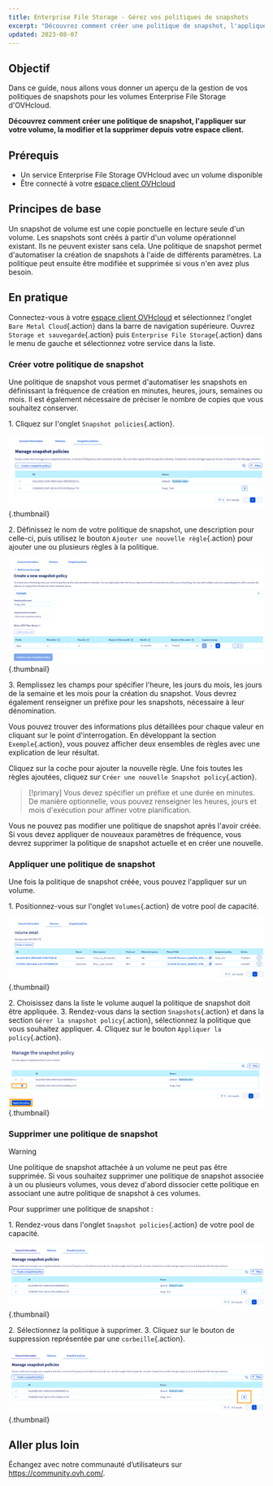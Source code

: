 ```yaml
---
title: Enterprise File Storage - Gérez vos politiques de snapshots
excerpt: "Découvrez comment créer une politique de snapshot, l'appliquer sur votre volume, la modifier et la supprimer depuis votre espace client"
updated: 2023-08-07
---
```


## Objectif

Dans ce guide, nous allons vous donner un aperçu de la gestion de vos politiques de snapshots pour les volumes Enterprise File Storage d'OVHcloud.

**Découvrez comment créer une politique de snapshot, l'appliquer sur votre volume, la modifier et la supprimer depuis votre espace client.**

## Prérequis

- Un service Enterprise File Storage OVHcloud avec un volume disponible
- Être connecté à votre [espace client OVHcloud](https://ca.ovh.com/auth/?action=gotomanager&from=https://www.ovh.com/ca/fr/&ovhSubsidiary=qc)

## Principes de base

Un snapshot de volume est une copie ponctuelle en lecture seule d'un volume.
Les snapshots sont créés à partir d'un volume opérationnel existant. Ils ne peuvent exister sans cela. 
Une politique de snapshot permet d'automatiser la création de snapshots à l'aide de différents paramètres. La politique peut ensuite être modifiée et supprimée si vous n'en avez plus besoin.

## En pratique

Connectez-vous à votre [espace client OVHcloud](https://ca.ovh.com/auth/?action=gotomanager&from=https://www.ovh.com/ca/fr/&ovhSubsidiary=qc) et sélectionnez l'onglet `Bare Metal Cloud`{.action} dans la barre de navigation supérieure. Ouvrez `Storage et sauvegarde`{.action} puis `Enterprise File Storage`{.action} dans le menu de gauche et sélectionnez votre service dans la liste.

### Créer votre politique de snapshot

Une politique de snapshot vous permet d'automatiser les snapshots en définissant la fréquence de création en minutes, heures, jours, semaines ou mois. 
Il est également nécessaire de préciser le nombre de copies que vous souhaitez conserver.

1\. Cliquez sur l'onglet `Snapshot policies`{.action}.

![SnapshotPolicy](images/Snapshot_Policy_1.png){.thumbnail}

2\. Définissez le nom de votre politique de snapshot, une description pour celle-ci, puis utilisez le bouton `Ajouter une nouvelle règle`{.action} pour ajouter une ou plusieurs règles à la politique.

![SnapshotPolicy](images/Snapshot_Policy_2.png){.thumbnail}

3\. Remplissez les champs pour spécifier l'heure, les jours du mois, les jours de la semaine et les mois pour la création du snapshot. Vous devrez également renseigner un préfixe pour les snapshots, nécessaire à leur dénomination.

Vous pouvez trouver des informations plus détaillées pour chaque valeur en cliquant sur le point d'interrogation. En développant la section `Exemple`{.action}, vous pouvez afficher deux ensembles de règles avec une explication de leur résultat.

Cliquez sur la coche pour ajouter la nouvelle règle. Une fois toutes les règles ajoutées, cliquez sur `Créer une nouvelle Snapshot policy`{.action}.

> [!primary]
> Vous devez spécifier un préfixe et une durée en minutes. De manière optionnelle, vous pouvez renseigner les heures, jours et mois d'exécution pour affiner votre planification.
>

Vous ne pouvez pas modifier une politique de snapshot après l'avoir créée. Si vous devez appliquer de nouveaux paramètres de fréquence, vous devrez supprimer la politique de snapshot actuelle et en créer une nouvelle. 

### Appliquer une politique de snapshot 

Une fois la politique de snapshot créée, vous pouvez l'appliquer sur un volume.

1\. Positionnez-vous sur l'onglet `Volumes`{.action} de votre pool de capacité.

![ApplySnapshotPolicy](images/Snapshot_Policy_3.png){.thumbnail}

2\. Choisissez dans la liste le volume auquel la politique de snapshot doit être appliquée.
3\. Rendez-vous dans la section `Snapshots`{.action} et dans la section `Gérer la snapshot policy`{.action}, sélectionnez la politique que vous souhaitez appliquer. 
4\. Cliquez sur le bouton `Appliquer la policy`{.action}.

![ApplySnapshotPolicy](images/Snapshot_Policy_4.png){.thumbnail}

### Supprimer une politique de snapshot

> [!warning]
>
> Une politique de snapshot attachée à un volume ne peut pas être supprimée. Si vous souhaitez supprimer une politique de snapshot associée à un ou plusieurs volumes, vous devez d'abord dissocier cette politique en associant une autre politique de snapshot à ces volumes.
>

Pour supprimer une politique de snapshot :

1\. Rendez-vous dans l'onglet `Snapshot policies`{.action} de votre pool de capacité.

![DeleteSnapshotPolicy](images/Snapshot_Policy_5.png){.thumbnail}

2\. Sélectionnez la politique à supprimer.
3\. Cliquez sur le bouton de suppression représentée par une `corbeille`{.action}.

![DeleteSnapshotPolicy](images/Snapshot_Policy_6.png){.thumbnail}

## Aller plus loin

Échangez avec notre communauté d’utilisateurs sur <https://community.ovh.com/>.
